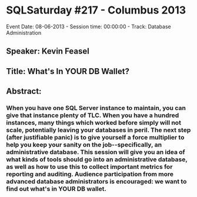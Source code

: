 # SQLSaturday #217 - Columbus 2013
Event Date: 08-06-2013 - Session time: 00:00:00 - Track: Database Administration
## Speaker: Kevin Feasel
## Title: What's In YOUR DB Wallet?
## Abstract:
### When you have one SQL Server instance to maintain, you can give that instance plenty of TLC.  When you have a hundred instances, many things which worked before simply will not scale, potentially leaving your databases in peril.  The next step (after justifiable panic) is to give yourself a force multiplier to help you keep your sanity on the job--specifically, an administrative database.  This session will give you an idea of what kinds of tools should go into an administrative database, as well as how to use this to collect important metrics for reporting and auditing.  Audience participation from more advanced database administrators is encouraged:  we want to find out what's in YOUR DB wallet.
